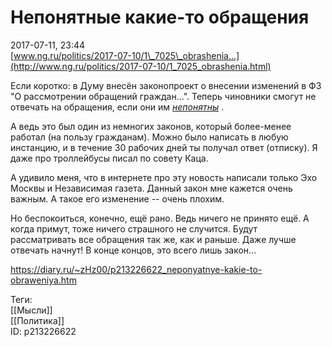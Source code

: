 Непонятные какие-то обращения
==============================

   
 2017-07-11, 23:44   
   [www.ng.ru/politics/2017-07-10/1\_7025\_obrashenia...](http://www.ng.ru/politics/2017-07-10/1_7025_obrashenia.html)    
   
 Если коротко: в Думу внесён законопроект о внесении изменений в ФЗ "О рассмотрении обращений граждан...". Теперь чиновники смогут не отвечать на обращения, если они им  *[непонятны](https://www.youtube.com/watch?v=HcwzJEFrrB0)*  .   
   
 А ведь это был один из немногих законов, который более-менее работал (на пользу гражданам). Можно было написать в любую инстанцию, и в течение 30 рабочих дней ты получал ответ (отписку). Я даже про троллейбусы писал по совету Каца.   
   
 А удивило меня, что в интернете про эту новость написали только Эхо Москвы и Независимая газета. Данный закон мне кажется очень важным. А такое его изменение -- очень плохим.   
   
 Но беспокоиться, конечно, ещё рано. Ведь ничего не принято ещё. А когда примут, тоже ничего страшного не случится. Будут рассматривать все обращения так же, как и раньше. Даже лучше отвечать начнут! В конце концов, это всего лишь закон...   
    
 <https://diary.ru/~zHz00/p213226622_neponyatnye-kakie-to-obraweniya.htm>   
   
 Теги:   
 [[Мысли]]   
 [[Политика]]   
 ID: p213226622
